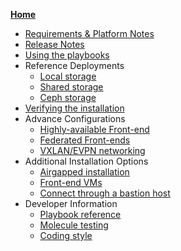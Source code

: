 **[Home](Home)**
* [Requirements & Platform Notes](sys_reqs)
* [Release Notes](https://github.com/OpenNebula/one-deploy/releases)
* [Using the playbooks](sys_use)
* Reference Deployments
  * [Local storage](arch_single_local)
  * [Shared storage](arch_single_shared)
  * [Ceph storage](arch_single_ceph)
* [Verifying the installation](sys_verify)
* Advance Configurations
  * [Highly-available Front-end](arch_ha)
  * [Federated Front-ends](arch_fed)
  * [VXLAN/EVPN networking](arch_evpn)
* Additional Installation Options
  * [Airgapped installation](sys_airgap)
  * [Front-end VMs](arch_infra)
  * [Connect through a bastion host](arch_bastion)
* Developer Information
  * [Playbook reference](sys_reference)
  * [Molecule testing](test_molecule)
  * [Coding style](code_style)
